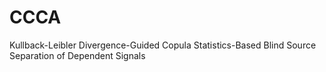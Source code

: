 # CCCA
Kullback-Leibler Divergence-Guided Copula Statistics-Based Blind Source Separation of Dependent Signals

